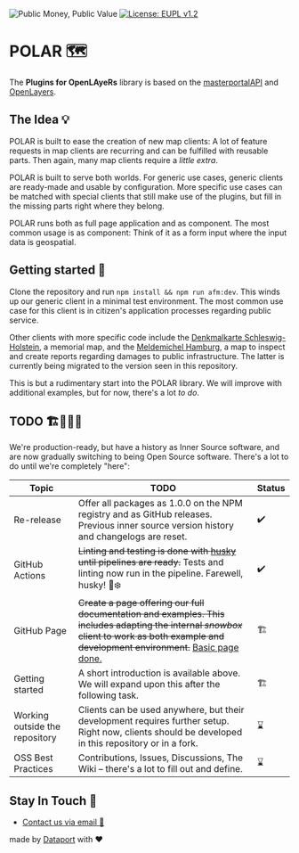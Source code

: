 ![Public Money, Public Value](https://img.shields.io/badge/Public%20Money-Public%20Value-red)
[![License: EUPL v1.2](https://img.shields.io/badge/License-EUPL%20v1.2-blue)](https://joinup.ec.europa.eu/collection/eupl/eupl-text-eupl-12)

# POLAR 🗺️

The **Plugins for OpenLAyeRs** library is based on the [masterportalAPI](https://bitbucket.org/geowerkstatt-hamburg/masterportalapi) and [OpenLayers](https://openlayers.org/).

## The Idea 💡

POLAR is built to ease the creation of new map clients: A lot of feature requests in map clients are recurring and can be fulfilled with reusable parts. Then again, many map clients require a _little extra_.

POLAR is built to serve both worlds. For generic use cases, generic clients are ready-made and usable by configuration. More specific use cases can be matched with special clients that still make use of the plugins, but fill in the missing parts right where they belong.

POLAR runs both as full page application and as component. The most common usage is as component: Think of it as a form input where the input data is geospatial.

## Getting started 🚀

Clone the repository and run `npm install && npm run afm:dev`. This winds up our generic client in a minimal test environment. The most common use case for this client is in citizen's application processes regarding public service.

Other clients with more specific code include the [Denkmalkarte Schleswig-Holstein](https://efi2.schleswig-holstein.de/dish/dish_client/index.html), a memorial map, and the [Meldemichel Hamburg](https://static.hamburg.de/kartenclient/prod/), a map to inspect and create reports regarding damages to public infrastructure. The latter is currently being migrated to the version seen in this repository.

This is but a rudimentary start into the POLAR library. We will improve with additional examples, but for now, there's a lot _to do_.

## TODO 🏗️👷‍♀️👷

We're production-ready, but have a history as Inner Source software, and are now gradually switching to being Open Source software. There's a lot to do until we're completely "here":

| Topic                          | TODO                                                                                                                                                                                                                            | Status |
| ------------------------------ | ------------------------------------------------------------------------------------------------------------------------------------------------------------------------------------------------------------------------------- | ------ |
| Re-release                     | Offer all packages as 1.0.0 on the NPM registry and as GitHub releases. Previous inner source version history and changelogs are reset.                                                                                         | ✔️     |
| GitHub Actions                 | ~~Linting and testing is done with [husky](https://github.com/typicode/husky) until pipelines are ready.~~ Tests and linting now run in the pipeline. Farewell, husky! 🐺❄️                                                     | ✔️     |
| GitHub Page                    | ~~Create a page offering our full documentation and examples. This includes adapting the internal _snowbox_ client to work as both example and development environment.~~ [Basic page done.](https://dataport.github.io/polar/) | 🏗️     |
| Getting started                | A short introduction is available above. We will expand upon this after the following task.                                                                                                                                                                                | 🏗️     |
| Working outside the repository | Clients can be used anywhere, but their development requires further setup. Right now, clients should be developed in this repository or in a fork.                                                                             | ⌛     |
| OSS Best Practices             | Contributions, Issues, Discussions, The Wiki – there's a lot to fill out and define.                                                                                                                                            | ⌛     |

## Stay In Touch 💬

- [Contact us via email 📧](mailto:dataport-polar-support@dataport.de)

made by [Dataport](https://www.dataport.de/) with ❤️
